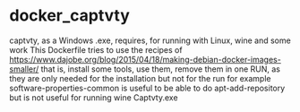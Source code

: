 # docker_captvty
captvty, as a Windows .exe, requires, for running with Linux, wine and some work
This Dockerfile tries to use the recipes of
https://www.dajobe.org/blog/2015/04/18/making-debian-docker-images-smaller/
that is, install some tools, use them, remove them in one RUN, as they are only needed for the installation
but not for the run
for example
software-properties-common
is useful to be able to do 
apt-add-repository
but is not useful for running 
wine Captvty.exe
